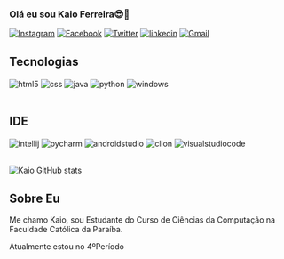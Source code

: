 ### Olá eu sou Kaio Ferreira😎👋
[![Instagram](https://img.shields.io/badge/Instagram-E4405F?style=for-the-badge&logo=instagram&logoColor=white)](https://www.instagram.com/kaioferreira08/)
[![Facebook](https://img.shields.io/badge/Facebook-1877F2?style=for-the-badge&logo=facebook&logoColor=white)](https://www.facebook.com/profile.php?id=100009102147922)
[![Twitter](https://img.shields.io/badge/Twitter-1DA1F2?style=for-the-badge&logo=twitter&logoColor=white)](https://twitter.com/Kaioferr07)
[![linkedin](https://img.shields.io/badge/LinkedIn-0077B5?style=for-the-badge&logo=linkedin&logoColor=white)](https://www.linkedin.com/in/kaio-ferreira-3852a8251/)
[![Gmail](https://img.shields.io/badge/Gmail-D14836?style=for-the-badge&logo=gmail&logoColor=white)](https://mail.google.com/mail/u/?authuser=kaiof2902@gmail.com)

## Tecnologias
<div style="display: inline_block">
  <img align="center" alt="html5" src="https://img.shields.io/badge/HTML5-E34F26?style=for-the-badge&logo=html5&logoColor=white" />
  <img align="center" alt="css" src="https://img.shields.io/badge/CSS3-1572B6?style=for-the-badge&logo=css3&logoColor=white" />
  <img align="center" alt="java" src="https://img.shields.io/badge/Java-ED8B00?style=for-the-badge&logo=openjdk&logoColor=white" />
  <img align="center" alt="python" src="https://img.shields.io/badge/Python-3776AB?style=for-the-badge&logo=python&logoColor=white" />
  <img align="center" alt="windows" src="https://img.shields.io/badge/Windows-0078D6?style=for-the-badge&logo=windows&logoColor=white" />
</div><br/>

## IDE
<div style="display: inline_block">
  <img align="center" alt="intellij" src="https://img.shields.io/badge/IntelliJ_IDEA-000000.svg?style=for-the-badge&logo=intellij-idea&logoColor=white" />
  <img align="center" alt="pycharm" src="https://img.shields.io/badge/PyCharm-000000.svg?&style=for-the-badge&logo=PyCharm&logoColor=white" />
  <img align="center" alt="androidstudio" src="https://img.shields.io/badge/Android_Studio-3DDC84?style=for-the-badge&logo=android-studio&logoColor=white" />
  <img align="center" alt="clion" src="https://img.shields.io/badge/CLion-000000?style=for-the-badge&logo=clion&logoColor=white" />
  <img align="center" alt="visualstudiocode" src="https://img.shields.io/badge/Visual_Studio_Code-0078D4?style=for-the-badge&logo=visual%20studio%20code&logoColor=white" />
</div><br/>

![Kaio GitHub stats](https://github-readme-stats.vercel.app/api?username=KaioFerreira1&show_icons=true&theme=dracula)

## Sobre Eu
Me chamo Kaio, sou Estudante do Curso de Ciências da Computação na Faculdade Católica da Paraíba.

Atualmente estou no 4ºPeríodo


